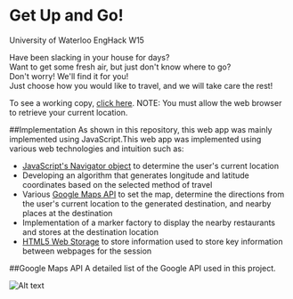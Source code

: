 # Get Up and Go!
University of Waterloo EngHack W15

Have been slacking in your house for days?<br>
Want to get some fresh air, but just don't know where to go?<br>
Don't worry! We'll find it for you!<br>
Just choose how you would like to travel, and we will take care the rest!

To see a working copy, [click here](http://davidvuong.ca/GetUpAndGo/).
NOTE: You must allow the web browser to retrieve your current location.

##Implementation
As shown in this repository, this web app was mainly implemented using JavaScript.This web app was implemented using various web technologies and intuition such as:
- [JavaScript's Navigator object](http://www.w3schools.com/jsref/obj_navigator.asp) to determine the user's current location
- Developing an algorithm that generates longitude and latitude coordinates based on the selected method of travel
- Various [Google Maps API](https://developers.google.com/maps/documentation/javascript/3.exp/reference) to set the map, determine the directions from the user's current location to the generated destination, and nearby places at the destination
- Implementation of a marker factory to display the nearby restaurants and stores at the destination location
- [HTML5 Web Storage](http://www.w3schools.com/html/html5_webstorage.asp) to store information used to store key information between webpages for the session

##Google Maps API
A detailed list of the Google API used in this project.

![Alt text](https://dl.dropboxusercontent.com/u/9118489/Github%20Pictures/GetUpAndGo/api.png)
